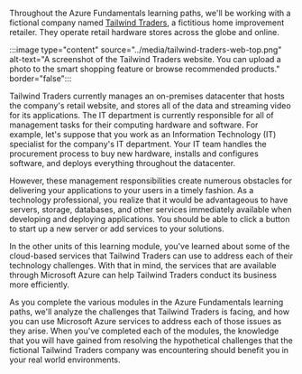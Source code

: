 Throughout the Azure Fundamentals learning paths, we'll be working with a fictional company named [Tailwind Traders](https://www.tailwindtraders.com/?azure-portal=true), a fictitious home improvement retailer. They operate retail hardware stores across the globe and online.

:::image type="content" source="../media/tailwind-traders-web-top.png" alt-text="A screenshot of the Tailwind Traders website. You can upload a photo to the smart shopping feature or browse recommended products." border="false":::

Tailwind Traders currently manages an on-premises datacenter that hosts the company's retail website, and stores all of the data and streaming video for its applications. The IT department is currently responsible for all of management tasks for their computing hardware and software. For example, let's suppose that you work as an Information Technology (IT) specialist for the company's IT department. Your IT team handles the procurement process to buy new hardware, installs and configures software, and deploys everything throughout the datacenter.

However, these management responsibilities create numerous obstacles for delivering your applications to your users in a timely fashion. As a technology professional, you realize that it would be advantageous to have servers, storage, databases, and other services immediately available when developing and deploying applications. You should be able to click a button to start up a new server or add services to your solutions.

In the other units of this learning module, you've learned about some of the cloud-based services that Tailwind Traders can use to address each of their technology challenges. With that in mind, the services that are available through Microsoft Azure can help Tailwind Traders conduct its business more efficiently.

As you complete the various modules in the Azure Fundamentals learning paths, we'll analyze the challenges that Tailwind Traders is facing, and how you can use Microsoft Azure services to address each of those issues as they arise. When you've completed each of the modules, the knowledge that you will have gained from resolving the hypothetical challenges that the fictional Tailwind Traders company was encountering should benefit you in your real world environments.
